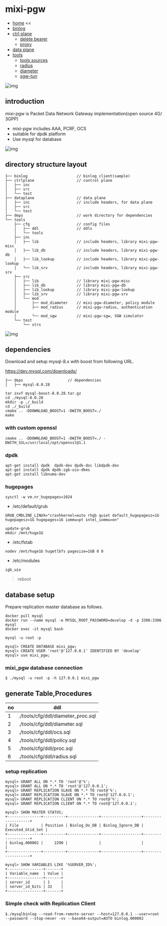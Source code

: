 # mixi-pgw

+ [home](./README.md) <<
+ [binlog](./binlog/README.md)
+ [ctrl plane](./ctrlplane/README.md)
  + [delete bearer](./ctrlplane/src/cmd/README.md)
  + [proxy](./ctrlplane/src/proxy/README.md)
+ [data plane](./dataplane/README.md)
+ [tools](./tools/README.md)
  + [tools sources](./tools/src/README.md)
  + [radius](./tools/src/mod/mod_radius/README.md)
  + [diameter](./tools/src/mod/mod_diameter/README.md)
  + [sgw-tun](./tools/cfg/tools/sgw_tun/README.md)


![img](./img/mixi-pgw.png)

## introduction

mixi-pgw is Packet Data Network Gateway implementation(open source 4G/ 3GPP)

+ mixi-pgw includes AAA, PCRF, OCS
+ suitable for dpdk platform
+ Use mysql for database


![img](./img/cplane-dplane-strategy.png)

## directory structure layout

```
├── binlog                      // binlog client(sample)
├── ctrlplane                   // control plane
│   ├── inc
│   ├── src
│   └── test
├── dataplane                   // data plane
│   ├── inc                     // include headers, for data plane
│   ├── src
│   └── test
├── deps                        // work directory for dependencies
└── tools
    ├── cfg                     // config files
    │   ├── ddl                 // ddls
    │   └── tools
    ├── inc
    │   ├── lib                 // include headers, library mixi-pgw-misc
    │   ├── lib_db              // include headers, library mixi-pgw-db
    │   ├── lib_lookup          // include headers, library mixi-pgw-lookup
    │   └── lib_srv             // include headers, library mixi-pgw-srv
    ├── src
    │   ├── lib                 // library mixi-pgw-misc
    │   ├── lib_db              // library mixi-pgw-db
    │   ├── lib_lookup          // library mixi-pgw-lookup
    │   ├── lib_srv             // library mixi-pgw-srv
    │   └── mod
    │       ├── mod_diameter    // mixi-pgw-diameter, policy module
    │       ├── mod_radius      // mixi-pgw-radius, authentication module
    │       └── mod_sgw         // mixi-pgw-sgw, SGW simulator
    └── test
        └── strs
```

![img](./img/inside-pgw.png)


## dependencies

Download and setup mysql-8.x with boost from following URL.

https://dev.mysql.com/downloads/

```
├── deps                    // dependencies
│   ├── mysql-8.0.28
```

```
tar zxvf mysql-boost-8.0.28.tar.gz
cd ./mysql-8.0.28
mkdir -p ./_build
cd ./_build
cmake .. -DDOWNLOAD_BOOST=1 -DWITH_BOOST=./
make
```

### with custom openssl

```
cmake .. -DDOWNLOAD_BOOST=1 -DWITH_BOOST=./ -DWITH_SSL=/usr/local/opt/openssl@1.1
```


### dpdk

```
apt-get install dpdk  dpdk-dev dpdk-doc libdpdk-dev
apt-get install dpdk dpdk-igb-uio-dkms
apt-get install libnuma-dev
```

### hugepages

```
sysctl -w vm.nr_hugepages=1024
```
+ /etc/default/grub

```
GRUB_CMDLINE_LINUX="crashkernel=auto rhgb quiet default_hugepagesz=1G hugepagesz=1G hugepages=16 iommu=pt intel_iommu=on"
```

```
update-grub
mkdir /mnt/huge1G
```

+ /etc/fstab

```
nodev /mnt/huge1G hugetlbfs pagesize=1GB 0 0
```

+ /etc/modules

```
igb_uio
```

> reboot



## database setup

Prepare replication master database as follows.

```
docker pull mysql
docker run --name mysql -e MYSQL_ROOT_PASSWORD=develop -d -p 3306:3306 mysql
docker exec -it mysql bash

mysql -u root -p

mysql> CREATE DATABASE mixi_pgw;
mysql> CREATE USER 'root'@'127.0.0.1' IDENTIFIED BY 'develop'
mysql> use mixi_pgw;
```

### mixi_pgw database connection

```
$ ./mysql -u root -p -h 127.0.0.1 mixi_pgw
```


## generate Table,Procedures

|no| ddl |
|---|---|
|1|./tools/cfg/ddl/diameter_proc.sql|
|2|./tools/cfg/ddl/diameter.sql|
|3|./tools/cfg/ddl/ocs.sql|
|4|./tools/cfg/ddl/policy.sql|
|5|./tools/cfg/ddl/proc.sql|
|6|./tools/cfg/ddl/radius.sql|


### setup replication

```
mysql> GRANT ALL ON *.* TO 'root'@'%';
mysql> GRANT ALL ON *.* TO 'root'@'127.0.0.1';
mysql> GRANT REPLICATION SLAVE ON *.* TO root@'%';
mysql> GRANT REPLICATION SLAVE ON *.* TO root@'127.0.0.1';
mysql> GRANT REPLICATION CLIENT ON *.* TO root@'%';
mysql> GRANT REPLICATION CLIENT ON *.* TO root@'127.0.0.1';
```

```
mysql> SHOW MASTER STATUS;
+---------------+----------+--------------+------------------+-------------------+
| File          | Position | Binlog_Do_DB | Binlog_Ignore_DB | Executed_Gtid_Set |
+---------------+----------+--------------+------------------+-------------------+
| binlog.000002 |     2290 |              |                  |                   |
+---------------+----------+--------------+------------------+-------------------+
```

```
mysql> SHOW VARIABLES LIKE '%SERVER_ID%';
+----------------+-------+
| Variable_name  | Value |
+----------------+-------+
| server_id      | 1     |
| server_id_bits | 32    |
+----------------+-------+
```

### Simple check with Replication Client

```
$./mysqlbinlog --read-from-remote-server --host=127.0.0.1 --user=root --password --stop-never -vv --base64-output=AUTO binlog.000002
```
